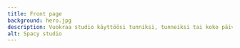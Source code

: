 ```yaml
---
title: Front page
background: hero.jpg
description: Vuokraa studio käyttöösi tunniksi, tunneiksi tai koko päiväksi! Samalla vuokrahinnalla saat käyttöösi tilat sekä laitteet.
alt: Spacy studio
---
```

